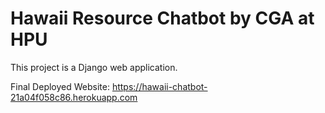 # Hawaii Resource Chatbot by CGA at HPU

This project is a Django web application.

Final Deployed Website: https://hawaii-chatbot-21a04f058c86.herokuapp.com
